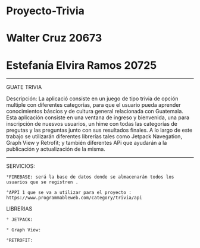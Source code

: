 # Proyecto-Trivia
# Walter Cruz 20673
# Estefanía Elvira Ramos 20725 

------------------------------------------------------------------------------------------------------------------------------------------------------------------------
GUATE TRIVIA 

Descripción:
La aplicació consiste en un juego de tipo trivia de opción multiple con diferentes categorías, para que el usuario pueda aprender conocimientos báscios y de cultura general relacionada con Guatemala. Esta aplicación consiste en una ventana de ingreso y bienvenida, una para inscripción de nuesvos usuarios, un hime con todas las categorías de pregutas y las preguntas junto con sus resultados finales. A lo largo de este trabajo se utilizarán diferentes librerías tales como Jetpack Navegation, Graph View y Retrofit; y también diferentes APi que ayudarán a la publicación y actualización de la misma.


-------------------------------------------------------------------------------------------------------------------------------------------------------------------------
SERVICIOS:

    °FIREBASE: será la base de datos donde se almacenarán todos los usuarios que se registren .
    
    °APPI 1 que se va a utilizar para el proyecto : https://www.programmableweb.com/category/trivia/api 
    

LIBRERIAS 

    ° JETPACK: 
    
    ° Graph View: 
    
    °RETROFIT:

